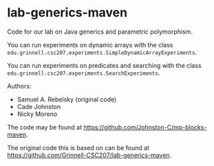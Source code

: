 lab-generics-maven
==================

Code for our lab on Java generics and parametric polymorphism.

You can run experiments on dynamic arrays with the class
`edu.grinnell.csc207.experiments.SimpleDynamicArrayExperiments`.

You can run experiments on predicates and searching with the class
`edu.grinnell.csc207.experiments.SearchExperiments`.

Authors:

* Samuel A. Rebelsky (original code)
* Cade Johnston
* Nicky Moreno

The code may be found at <https://github.com/Johnston-C/mp-blocks-maven>.

The original code this is based on can be found at
<https://github.com/Grinnell-CSC207/lab-generics-maven>.
